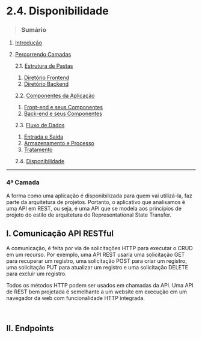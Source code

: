 # 2.4. Disponibilidade
> ### Sumário

1. [Introdução](https://github.com/Sancruz-dev/estudo-ampliado#1-introdução)

2. [Percorrendo Camadas](https://github.com/Sancruz-dev/estudo-ampliado#2-percorrendo-camadas)

   2.1. [Estrutura de Pastas](/camadas/i-estrutura-de-pastas#21-estrutura-de-pastas)
      1. [Diretório Frontend](/camadas/i-estrutura-de-pastas#i-diretório-frontend)
      2. [Diretório Backend](/camadas/i-estrutura-de-pastas#ii-diretório-backend)

   2.2. [Componentes da Aplicação](/camadas/ii-componentes-da-aplicacao#22-componentes-da-aplicação)
      1. [Front-end e seus Componentes](/camadas/ii-componentes-da-aplicacao#i-front-end-e-seus-componentes)
      2. [Back-end e seus Componentes](/camadas/ii-componentes-da-aplicacao#ii-back-end-e-seus-componentes)

   2.3. [Fluxo de Dados](/camadas/iii-fluxo-de-dados#23-fluxo-de-dados)
      1. [Entrada e Saída](/camadas/iii-fluxo-de-dados#i-entrada-e-saída)
      2. [Armazenamento e Processo](/camadas/iii-fluxo-de-dados#ii-armazenamento-e-processo)
      3. [Tratamento](/camadas/iii-fluxo-de-dados#iii-tratamento)

   2.4. [Disponibilidade](#)
***

### **4ª Camada**

A forma como uma aplicação é disponibilizada para quem vai utilizá-la, faz parte da arquitetura de projetos. Portanto, o aplicativo que analisamos é uma API em REST, ou seja, é uma API que se modela aos princípios de projeto do estilo de arquitetura do Representational State Transfer.

## I. Comunicação API RESTful

A comunicação, é feita por via de solicitações HTTP para executar o CRUD em um recurso. Por exemplo, uma API REST usaria uma solicitação GET para recuperar um registro, uma solicitação POST para criar um registro, uma solicitação PUT para atualizar um registro e uma solicitação DELETE para excluir um registro. 

Todos os métodos HTTP podem ser usados em chamadas da API. Uma API de REST bem projetada é semelhante a um website em execução em um navegador da web com funcionalidade HTTP integrada.

<br/>

## II. Endpoints


